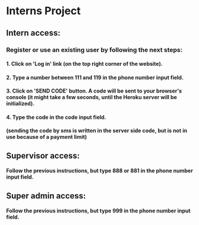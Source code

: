 # Interns Project

## Intern access:

### Register or use an existing user by following the next steps:
#### 1. Click on **'Log in'** link (on the top right corner of the website).
#### 2. Type a number between 111 and 119 in the phone number input field.
#### 3. Click on **'SEND CODE'** button. A code will be sent to your browser's console (it might take a few seconds, until the Heroku server will be initialized). 
#### 4. Type the code in the code input field. 
#### (sending the code by sms is written in the server side code, but is not in use because of a payment limit)

## Supervisor access:

#### Follow the previous instructions, but type 888 or 881 in the phone number input field.

## Super admin access:

#### Follow the previous instructions, but type 999 in the phone number input field.

